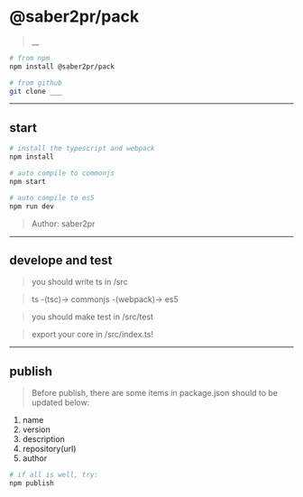 # @saber2pr/pack

> __

```bash
# from npm
npm install @saber2pr/pack

# from github
git clone ___
```

---

## start

```bash
# install the typescript and webpack
npm install
```

```bash
# auto compile to commonjs
npm start

# auto compile to es5
npm run dev

```

> Author: saber2pr

---

## develope and test

> you should write ts in /src

> ts -(tsc)-> commonjs -(webpack)-> es5

> you should make test in /src/test

> export your core in /src/index.ts!

---

## publish

> Before publish, there are some items in package.json should to be updated below:

1. name
2. version
3. description
4. repository(url)
5. author

```bash
# if all is well, try:
npm publish
```

